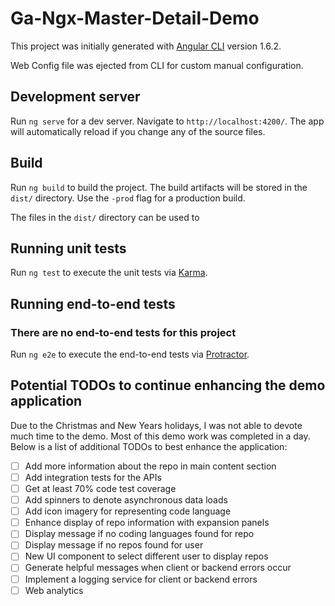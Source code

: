# Ga-Ngx-Master-Detail-Demo

This project was initially generated with [Angular CLI](https://github.com/angular/angular-cli) version 1.6.2.

Web Config file was ejected from CLI for custom manual configuration.

## Development server

Run `ng serve` for a dev server. Navigate to `http://localhost:4200/`. The app will automatically reload if you change any of the source files.

## Build

Run `ng build` to build the project. The build artifacts will be stored in the `dist/` directory. Use the `-prod` flag for a production build.

The files in the `dist/` directory can be used to 

## Running unit tests

Run `ng test` to execute the unit tests via [Karma](https://karma-runner.github.io).

## Running end-to-end tests

### There are no end-to-end tests for this project

Run `ng e2e` to execute the end-to-end tests via [Protractor](http://www.protractortest.org/).

## Potential TODOs to continue enhancing the demo application

Due to the Christmas and New Years holidays, I was not able to devote much time to the demo. Most of this demo work was completed in a day. Below is a list of additional TODOs to best enhance the application:

- [ ] Add more information about the repo in main content section
- [ ] Add integration tests for the APIs
- [ ] Get at least 70% code test coverage
- [ ] Add spinners to denote asynchronous data loads
- [ ] Add icon imagery for representing code language
- [ ] Enhance display of repo information with expansion panels
- [ ] Display message if no coding languages found for repo
- [ ] Display message if no repos found for user
- [ ] New UI component to select different user to display repos
- [ ] Generate helpful messages when client or backend errors occur
- [ ] Implement a logging service for client or backend errors
- [ ] Web analytics